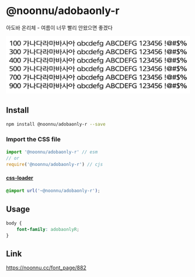 # @noonnu/adobaonly-r

아도바 온리체 - 여름이 너무 빨리 안왔으면 좋겠다

![example](./example.png)

## Install

```bash
npm install @noonnu/adobaonly-r --save
```

### Import the CSS file

```js
import '@noonnu/adobaonly-r' // esm
// or
require('@noonnu/adobaonly-r') // cjs
```

#### [css-loader](https://github.com/webpack-contrib/css-loader)

```css
@import url('~@noonnu/adobaonly-r');
```

## Usage

```css
body {
    font-family: adobaonlyR;
}
```

## Link

https://noonnu.cc/font_page/882
